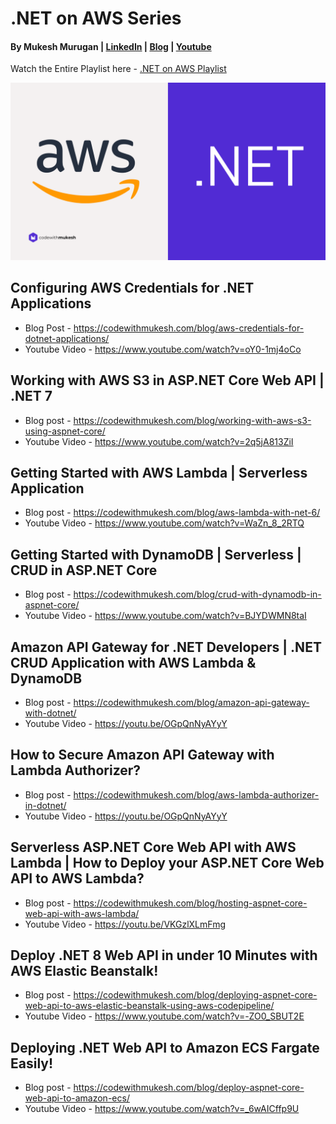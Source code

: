 # .NET on AWS Series

#### By Mukesh Murugan | [LinkedIn](https://www.linkedin.com/in/iammukeshm/) | [Blog](https://www.codewithmukesh.com) | [Youtube](https://www.youtube.com/@codewithmukesh?sub_confirmation=1)

Watch the Entire Playlist here - [.NET on AWS Playlist](https://www.youtube.com/playlist?list=PLigUNuP4l_bPnDeuk0DlO_Fba4bcIVSNN)

[![Watch the .NET on AWS Playlist](/dotnet-on-aws-series.png)](https://www.youtube.com/playlist?list=PLigUNuP4l_bPnDeuk0DlO_Fba4bcIVSNN)

## Configuring AWS Credentials for .NET Applications

- Blog Post - https://codewithmukesh.com/blog/aws-credentials-for-dotnet-applications/
- Youtube Video - https://www.youtube.com/watch?v=oY0-1mj4oCo

## Working with AWS S3 in ASP.NET Core Web API | .NET 7

- Blog post - https://codewithmukesh.com/blog/working-with-aws-s3-using-aspnet-core/
- Youtube Video - https://www.youtube.com/watch?v=2q5jA813ZiI

## Getting Started with AWS Lambda | Serverless Application

- Blog post - https://codewithmukesh.com/blog/aws-lambda-with-net-6/
- Youtube Video - https://www.youtube.com/watch?v=WaZn_8_2RTQ

## Getting Started with DynamoDB | Serverless | CRUD in ASP.NET Core

- Blog post - https://codewithmukesh.com/blog/crud-with-dynamodb-in-aspnet-core/
- Youtube Video - https://www.youtube.com/watch?v=BJYDWMN8taI

## Amazon API Gateway for .NET Developers | .NET CRUD Application with AWS Lambda & DynamoDB

- Blog post - https://codewithmukesh.com/blog/amazon-api-gateway-with-dotnet/
- Youtube Video - https://youtu.be/OGpQnNyAYyY

## How to Secure Amazon API Gateway with Lambda Authorizer?

- Blog post - https://codewithmukesh.com/blog/aws-lambda-authorizer-in-dotnet/
- Youtube Video - https://youtu.be/OGpQnNyAYyY

## Serverless ASP.NET Core Web API with AWS Lambda | How to Deploy your ASP.NET Core Web API to AWS Lambda?

- Blog post - https://codewithmukesh.com/blog/hosting-aspnet-core-web-api-with-aws-lambda/
- Youtube Video - https://youtu.be/VKGzlXLmFmg

## Deploy .NET 8 Web API in under 10 Minutes with AWS Elastic Beanstalk!

- Blog post - https://codewithmukesh.com/blog/deploying-aspnet-core-web-api-to-aws-elastic-beanstalk-using-aws-codepipeline/
- Youtube Video - https://www.youtube.com/watch?v=-ZO0_SBUT2E

## Deploying .NET Web API to Amazon ECS Fargate Easily!

- Blog post - https://codewithmukesh.com/blog/deploy-aspnet-core-web-api-to-amazon-ecs/
- Youtube Video - https://www.youtube.com/watch?v=_6wAICffp9U
